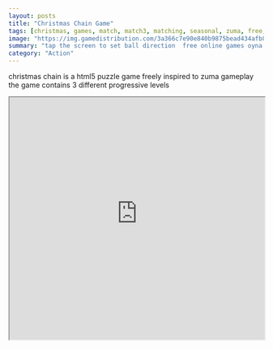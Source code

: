 ```yaml
---
layout: posts
title: "Christmas Chain Game"
tags: [christmas, games, match, match3, matching, seasonal, zuma, free, online, games, oyna, game, free, games, play, play, games]
image: "https://img.gamedistribution.com/3a366c7e90e840b9875bead434afb84b.jpg"
summary: "tap the screen to set ball direction  free online games oyna game free games play play games"
category: "Action"
---
```


christmas chain is a html5 puzzle game freely inspired to zuma gameplay the game contains 3 different progressive levels

<iframe width="100%" height="480px;" src="https://html5.gamedistribution.com/3a366c7e90e840b9875bead434afb84b/"></iframe>